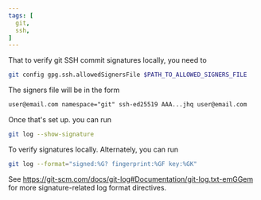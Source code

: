 ```yaml
---
tags: [
  git,
  ssh,
]
---
```

That to verify git SSH commit signatures locally, you need to
```sh
git config gpg.ssh.allowedSignersFile $PATH_TO_ALLOWED_SIGNERS_FILE
```
The signers file will be in the form
```txt
user@email.com namespace="git" ssh-ed25519 AAA...jhq user@email.com
```

Once that's set up. you can run
```sh
git log --show-signature
```
To verify signatures locally. Alternately, you can run
```sh
git log --format="signed:%G? fingerprint:%GF key:%GK"
```
See https://git-scm.com/docs/git-log#Documentation/git-log.txt-emGGem for more signature-related log format directives.

